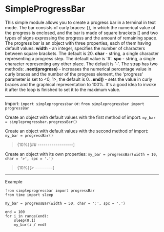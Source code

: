 # SimpleProgressBar
This simple module allows you to create a progress bar in a terminal in text mode. The bar consists of curly braces: {}, in which the numerical value of the progress is enclosed, and the bar is made of square brackets [] and two types of signs expressing the progress and the amount of remaining space. The progress bar is an object with three properties, each of them having default values:
**width** - an integer, specifies the number of characters between square brackets. The default is 20.
**char** - string, a single character representing a progress step. The default value is '#'.
**spc** - string, a single character representing any other place. The default is '-'.
The strap has two methods:
**.next(progress)** - increases the numerical percentage value in curly braces and the number of the progress element, the 'progress' parameter is set to <0, 1>, the default is 0.
**.end()** - sets the value in curly braces and the graphical representation to 100%. It's a good idea to invoke it after the loop is finished to set it to the maximum value.

---

Import:
`import simpleprogressbar`
or:
`from simpleprogressbar import progressBar`

Create an object with default values with the first method of import:
`my_bar = simpleprogressbar.progressBar()`

Create an object with default values with the second method of import:
`my_bar = progressBar()`

> {10%}[## ------------------]

Create an object with its own properties:
`my_bar = progressBar(width = 10, char = '>', spc = '.')`

> {10%}[> ---------]

---

Example

    from simpleprogressbar import progressBar
    from time import sleep

    my_bar = progressBar(width = 50, char = ':', spc = '.')

    end = 100
    for i in range(end):
        sleep(0.1)
        my_bar(i / end)